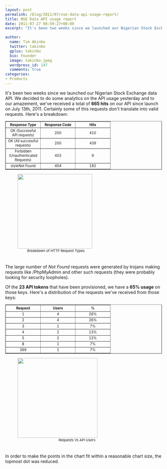 ```yaml
---
layout: post
permalink: /blog/2011/07/nse-data-api-usage-report/
title: NSE Data API usage report
date: 2011-07-27 08:59:27+00:00
excerpt: "It's been two weeks since we launched our Nigerian Stock Exchange data API. We decided to do some analytics on the API usage yesterday and to our..."

author:
  name: Tim Akinbo
  twitter: takinbo
  gplus: takinbo 
  bio: Founder
  image: takinbo.jpeg
  wordpress_id: 147
  comments: true
categories:
- Products
---
```


It's been two weeks since we launched our Nigerian Stock Exchange data API. We decided to do some analytics on the API usage yesterday and to our amazement, we've received a total of **665 hits** on our API since launch on July 13th, 2011. Certainly some of this requests don't translate into valid requests. Here's a breakdown:




<table border="1" style="font-size:.8em; text-align:center;">
<tr>
	<th width="100" style="text-align:center">Response Type</th>
	<th width="100" style="text-align:center">Response Code</th>
	<th width="100" style="text-align:center">Hits</th>
</tr>
<tr>
	<td>OK (Successful API requests)</td>
	<td>200</td>
	<td>410</td>
</tr>
<tr>
	<td>OK (All successful requests)</td>
	<td>200</td>
	<td>439</td>
</tr>
<tr>
	<td>Forbidden (Unauthenticated Requests)</td>
	<td>403</td>
	<td>9</td>
</tr>
<tr>
	<td>styleNot Found</td>
	<td>404</td>
	<td>182</td>
</tr>
</table>

<figure>
	<img src="http://www.timbaobjects.com/wp-content/uploads/2011/07/bar.png" align="alignnone" width="240">
	<figcaption style="font-size:11px; padding-bottom:2em; margin-left:2.8em;">Breakdown of HTTP Request Types</figcaption>
</figure>

The large number of _Not Found_ requests were generated by trojans making requests like /PhpMyAdmin and other such requests (they were probably looking for security loopholes).

Of the **23 API tokens** that have been provisioned, we have a **65% usage** on those keys. Here's a distribution of the requests we've received from those keys:




<table border="1" style="font-size:.8em; text-align:center;">
<tr>
	<th width="100" style="text-align:center">Request</th>
	<th width="100" style="text-align:center">Users</th>
	<th width="100" style="text-align:center">%</th>
</tr>
<tr>
	<td>1</td>
	<td>4</td>
	<td>26%</td>
</tr>
<tr>
	<td>2</td>
	<td>4</td>
	<td>26%</td>
</tr>
<tr>
	<td>3</td>
	<td>1</td>
	<td>7%</td>
</tr>
<tr>
	<td>4</td>
	<td>2</td>
	<td>13%</td>
</tr>
<tr>
	<td>5</td>
	<td>2</td>
	<td>13%</td>
</tr>
<tr>
	<td>8</td>
	<td>1</td>
	<td>7%</td>
</tr>
<tr>
	<td>369</td>
	<td>1</td>
	<td>7%</td>
</tr>
</table>
<figure>
	<img src="http://www.timbaobjects.com/wp-content/uploads/2011/07/dot.png" align="alignnone" width="257">
	<figcaption style="font-size:11px; padding-bottom:2em; margin-left:12em">Requests Vs API Users</figcaption>
</figure>

In order to make the points in the chart fit within a reasonable chart size, the topmost dot was reduced.

